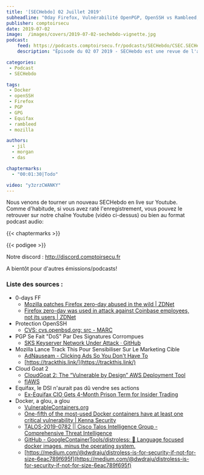 ```yaml
---
title: '[SECHebdo] 02 Juillet 2019'
subheadline: "0day Firefox, Vulnérabilité OpenPGP, OpenSSH vs Rambleed, Equifax et délit d'initié, Track This, Docker & Vulns, Cloud Goat 2, etc."
publisher: comptoirsecu
date: 2019-07-02
image:  /images/covers/2019-07-02-sechebdo-vignette.jpg
podcast:
    feed: https://podcasts.comptoirsecu.fr/podcasts/SECHebdo/CSEC.SECHebdo.2019-07-02.m4a
    description: "Épisode du 02 07 2019 - SECHebdo est une revue de l'actualité cybersécurité réalisée en live sur Youtube, généralement le mardi soir."

categories:
 - Podcast
 - SECHebdo

tags:
 - Docker
 - openSSH
 - Firefox
 - PGP
 - GPG
 - Equifax
 - rambleed
 - mozilla

authors:
  - jil
  - morgan
  - das

chaptermarks:
  - "00:01:30|Todo"

video: "y3zrzCWANKY"
---
```


Nous venons de tourner un nouveau SECHebdo en live sur Youtube. Comme d'habitude, si vous avez raté l'enregistrement, vous pouvez le retrouver sur notre chaîne Youtube (vidéo ci-dessus) ou bien au format podcast audio:

{{< chaptermarks >}}

{{< podigee >}}

Notre discord : <http://discord.comptoirsecu.fr>

A bientôt pour d'autres émissions/podcasts!

### Liste des sources :

*  0-days FF
	* [Mozilla patches Firefox zero-day abused in the wild | ZDNet](https://www.zdnet.com/article/mozilla-patches-firefox-zero-day-abused-in-the-wild/)
	* [Firefox zero-day was used in attack against Coinbase employees, not its users | ZDNet](https://www.zdnet.com/article/firefox-zero-day-was-used-in-attack-against-coinbase-employees-not-its-users/)
*  Protection OpenSSH
	* [CVS: cvs.openbsd.org: src - MARC](https://marc.info/?l=openbsd-cvs&m=156109087822676)
*  PGP Se Fait "DoS" Par Des Signatures Corrompues
	* [SKS Keyserver Network Under Attack · GitHub](https://gist.github.com/rjhansen/67ab921ffb4084c865b3618d6955275f)
*  Mozilla Lance Track This Pour Sensibiliser Sur Le Marketing Cible
	* [AdNauseam - Clicking Ads So You Don't Have To](https://adnauseam.io/)
	* [https://trackthis.link/](https://trackthis.link/)
*  Cloud Goat 2
	* [CloudGoat 2: The “Vulnerable by Design” AWS Deployment Tool](https://rhinosecuritylabs.com/aws/introducing-cloudgoat-2/)
	* [flAWS](http://flaws.cloud/)
*  Equifax, le DSI n'aurait pas dû vendre ses actions
	* [Ex-Equifax CIO Gets 4-Month Prison Term for Insider Trading](https://www.databreachtoday.com/ex-equifax-cio-gets-4-month-prison-term-for-insider-trading-a-12704)
*  Docker, a glou, a glou
	* [VulnerableContainers.org](https://vulnerablecontainers.org)
	* [One-fifth of the most-used Docker containers have at least one critical vulnerability | Kenna Security](https://www.kennasecurity.com/one-fifth-of-the-most-used-docker-containers-have-at-least-one-critical-vulnerability/)
	* [TALOS-2019-0782 ||  Cisco Talos Intelligence Group - Comprehensive Threat Intelligence](https://talosintelligence.com/vulnerability_reports/TALOS-2019-0782)
	* [GitHub - GoogleContainerTools/distroless: 🥑  Language focused docker images, minus the operating system.](https://github.com/GoogleContainerTools/distroless)
	* [https://medium.com/@dwdraju/distroless-is-for-security-if-not-for-size-6eac789f695f](https://medium.com/@dwdraju/distroless-is-for-security-if-not-for-size-6eac789f695f)
